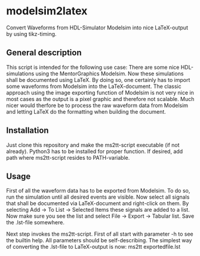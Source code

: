# modelsim2latex
Convert Waveforms from HDL-Simulator Modelsim into nice LaTeX-output by using tikz-timing.

General description
-------------------
This script is intended for the following use case: There are some nice
HDL-simulations using the MentorGraphics Modelsim. Now these simulations shall
be documented using LaTeX. By doing so, one certainly has to import some
waveforms from Modelsim into the LaTeX-document. The classic approach using the
image exporting function of Modelsim is not very nice in most cases as the
output is a pixel graphic and therefore not scalable. Much nicer would therfore
be to process the raw waveform data from Modelsim and letting LaTeX do the
formatting when building the document.

Installation
------------
Just clone this repository and make the ms2tt-script executable (if not
already). Python3 has to be installed for proper function. If desired, add path
where ms2tt-script resides to PATH-variable.

Usage
-----
First of all the waveform data has to be exported from Modelsim. To do so, run
the simulation until all desired events are visible. Now select all signals that
shall be documented via LaTeX-document and right-click on them. By selecting Add
-> To List -> Selected Items these signals are added to a list. Now make sure
you see the list and select File -> Export -> Tabular list. Save the .lst-file
somewhere.

Next step invokes the ms2tt-script. First of all start with parameter -h to see
the builtin help. All parameters should be self-describing. The simplest way of
converting the .lst-file to LaTeX-output is now: ms2tt exportedfile.lst
